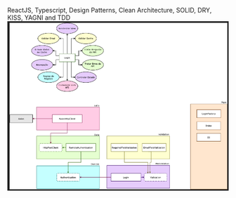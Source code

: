 ReactJS, Typescript, Design Patterns, 
Clean Architecture, SOLID, DRY, KISS, YAGNI and TDD
![Flow](/clean-flow.png?raw=true "Optional Title")